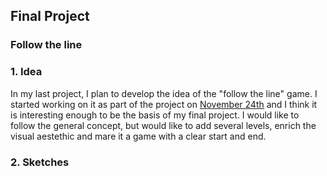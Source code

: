 ## Final Project
### Follow the line

### 1. Idea
In my last project, I plan to develop the idea of the "follow the line" game. I started working on it as part of the project on [November 24th](https://drive.google.com/file/d/1NHkftkh1YBJvv7NzOJ9rMNpQoOk1TNax/view?usp=sharing) and I think it is interesting enough to be the basis of my final project. I would like to follow the general concept, but would like to add several levels, enrich the visual aestethic and mare it a game with a clear start and end.

### 2. Sketches
